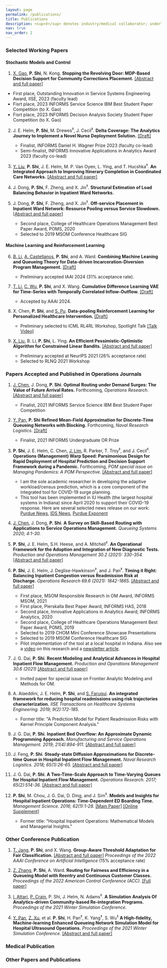 ```yaml
---
layout: page
permalink: /publications/
title: Publications
description: <sup>‡</sup> denotes industry/medical collaborator; underline denotes student
nav: true
nav_order: 2
---
```

<!-- _pages/publications.md -->

### Selected Working Papers
#### Stochastic Models and Control
1. <ins>X. Gao</ins>, **P. Shi**, N. Kong.
**Stopping the Revolving Door: MDP-Based Decision Support for Community Corrections Placement.** [[Abstract and full paper]](https://papers.ssrn.com/sol3/papers.cfm?abstract_id=4672337)
  - First place, Outstanding Innovation in Service Systems Engineering Award, IISE, 2023 (faculty lead)
  - Fisrt place, 2023 INFORMS Service Science IBM Best Student Paper Competition (to X. Gao)
  - Fisrt place, 2023 INFORMS Decision Analysis Society Student Paper Competition (to X. Gao)

2. J. E. Helm, **P. Shi**, M. Drewes<sup>‡</sup>, J. Cecil<sup>‡</sup>.
**Delta Coverage: The Analytics Journey to Implement a Novel Nurse Deployment Solution.** [[Draft]](https://web.ics.purdue.edu/~shi178/Delta_Coverage_forShare.pdf)
   - Finalist, INFORMS Daniel H. Wagner Prize 2023 (faculty co-lead)
   - Semi-finalist, INFORMS Innovative Applications in Analytics Award 2023 (faculty co-lead)

3. <ins>Y. Liu</ins>, **P. Shi**, J. E. Helm, M. P. Van Oyen, L. Ying, and T. Hucshka<sup>‡</sup>.
**An Integrated Approach to Improving Itinerary Completion in Coordinated Care Networks.** [[Abstract and full paper]](https://papers.ssrn.com/sol3/papers.cfm?abstract_id=3667095)

4. J. Dong, **P. Shi**, F. Zheng, and X. Jin<sup>‡</sup>.
**Structural Estimation of Load Balancing Behavior in Inpatient Ward Networks.**

5. J. Dong, **P. Shi**, F. Zheng, and X. Jin<sup>‡</sup>.
**Off-service Placement in Inpatient Ward Network: Resource Pooling versus Service Slowdown.** [[Abstract and full paper]](https://papers.ssrn.com/sol3/papers.cfm?abstract_id=3306853)
   - Second place, College of Healthcare Operations Management Best Paper Award, POMS, 2020 
   - Selected to 2019 MSOM Conference Healthcare SIG

#### Machine Learning and Reinforcement Learning
6. <ins>B. Li</ins>, <ins>A. Castellanos</ins>, **P. Shi**, and A. Ward.
**Combining Machine Leaning and Queueing Theory for Data-driven Incarceration-Diversion Program Management.** [[Draft]](https://web.ics.purdue.edu/~shi178/IAAI_24_forShare.pdf)
   - Preliminary accepted IAAI 2024 (31% acceptance rate).

7. <ins>T. Li</ins>, <ins>C. Wu</ins>, **P. Shi**, and X. Wang.
**Cumulative Difference Learning VAE for Time-Series with Temporally Correlated Inflow-Outflow.** [[Draft]](https://web.ics.purdue.edu/~shi178/VAE_share.pdf)
   - Accepted by AAAI 2024.

8. X. Chen, **P. Shi**, and <ins>S. Pu</ins>.
**Data-pooling Reinforcement Learning for Personalized Healthcare Intervention.** [[Draft]](https://web.ics.purdue.edu/~shi178/pooling_RL_draft.pdf)
   - Preliminary selected to ICML RL4RL Workshop, Spotlight Talk [[Talk Video]](https://web.ics.purdue.edu/~shi178/FA01_Shi.mp4)
   
9. <ins>X. Liu</ins>, B. Li, **P. Shi**, L. Ying.
**An Efficient Pessimistic-Optimistic Algorithm for Constrained Linear Bandits.** [[Abstract and full paper]](https://arxiv.org/abs/2102.05295)
   - Preliminary accepted at NeurIPS 2021 (26% acceptance rate)
   - Selected to RLNQ 2021 Workshop

### Papers Accepted and Published in Operations Journals
1. <ins>J. Chen</ins>, J. Dong, **P. Shi**.
**Optimal Routing under Demand Surges: The Value of Future Arrival Rates.**
Forthcoming, *Operations Research.* [[Abstract and full paper]](https://papers.ssrn.com/sol3/papers.cfm?abstract_id=3980227)
   - Finalist, 2021 INFORMS Service Science IBM Best Student Paper Competition

2. <ins>Y. Pan</ins>, **P. Shi**
**Refined Mean-Field Approximation for Discrete-Time Queueing Networks with Blocking.**
Forthcoming, _Naval Research Logistics_. [[Draft]](https://web.ics.purdue.edu/~shi178/Refined_Mean_Field_Approx_submit.pdf)
   - Finalist, 2021 INFORMS Undergraduate OR Prize

3. **P. Shi**, J. E. Helm, C. Chen, <ins>J. Lim</ins>, R. Parker, T. Troy<sup>‡</sup>, and J. Cecil<sup>‡</sup>.
**Operations (Management) Warp Speed: Parsimonious Design for Rapid Deployment of Hospital Prediction and Decision Support Framework during a Pandemic.**
Forthcoming, *POM special issue on Managing Pandemics: A POM Perspective.* [[Abstract and full paper]](https://papers.ssrn.com/sol3/papers.cfm?abstract_id=3815418)
   - I am the sole academic researcher in developing the adaptive workload/census prediction, which is a core component of the integrated tool for COVID-19 surge planning. 
   - This tool has been implemented in IU Health (the largest hospital systems in Indiana) since April 2020 to support their COVID-19 response. Here are several selected news release on our work: [Purdue News](https://www.purdue.edu/newsroom/releases/2020/Q2/krannert-and-kelley-business-schools-collaborating-to-help-iu-health-manage-surge-of-covid-19-patients.html), [IDS News](https://www.idsnews.com/article/2020/04/kelley-krannert-partner-to-predict-hospital-ventilator-demand-surges), [Purdue Exponent](https://www.purdueexponent.org/city_state/article_323518b4-aa94-11ea-af87-336709c43d50.html)

4. <ins>J. Chen</ins>, J. Dong, **P. Shi**.
**A Survey on Skill-Based Routing with Applications to Service Operations Management.**
*Queueing Systems 2020; 4:1-30.*

5. **P. Shi**, J. E. Helm, S.H. Heese, and A. Mitchell<sup>‡</sup>.
**An Operational Framework for the Adoption and Integration of New Diagnostic Tests.**
*Production and Operations Management 30.2 (2021): 330-354.* [[Abstract and full paper]](https://papers.ssrn.com/sol3/papers.cfm?abstract_id=3430980)

6. **P. Shi**, J. E. Helm, J. Deglise-Hawkinson<sup>‡</sup>, and J. Pan<sup>‡</sup>.
**Timing it Right: Balancing Inpatient Congestion versus Readmission Risk at Discharge.**
*Operations Research 69.6 (2021): 1842-1865.* [[Abstract and full paper]](https://papers.ssrn.com/sol3/papers.cfm?abstract_id=3202975)
   - First place, MSOM Responsible Research in OM Award, INFORMS MSOM, 2021 
   - First place, Pierskalla Best Paper Award, INFORMS HAS, 2018 
   - Second place, Innovative Applications in Analytics Award, INFORMS Analytics, 2020 
   - Second place, College of Healthcare Operations Management Best Paper Award, POMS, 2019 
   - Selected to 2019 CHOM Mini Conference Showcase Presentations 
   - Selected to 2019 MSOM Conference Healthcare SIG 
   - Pilot implementation of the tool at a local hospital in Indiana. Also see a [video](https://www.youtube.com/watch?v=TNMJr57cBR0) on this research and a [newsletter article](https://web.ics.purdue.edu/~shi178/MGMT%20article_PShi.pdf).

7. J. G. Dai, **P. Shi**.
**Recent Modeling and Analytical Advances in Hospital Inpatient Flow Management.**
*Production and Operations Management 30.6 (2021)* [[Abstract and full paper]](https://papers.ssrn.com/sol3/papers.cfm?abstract_id=3310853)
   - Invited paper for special issue on Frontier Analytic Modeling and Methods for OM.

8. A. Alaeddini, J. E. Helm, **P. Shi**, and <ins>S. Faruqui</ins>.
**An integrated framework for reducing hospital readmissions using risk trajectories characterization.**
*IISE Transactions on Healthcare Systems Engineering. 2019; 9(2):172-185.*
   - Former title: "A Prediction Model for Patient Readmission Risks with Kernel Principle Component Analysis."

9. J. G. Dai, **P. Shi**.
**Inpatient Bed Overflow: An Approximate Dynamic Programming Approach.**
*Manufacturing and Service Operations Management. 2019; 21(4):894-911.* [[Abstract and full paper]](https://papers.ssrn.com/sol3/papers.cfm?abstract_id=2924208)

10. J. Feng, **P. Shi**.
**Steady-state Diffusion Approximations for Discrete-time Queue in Hospital Inpatient Flow Management.**
*Naval Research Logistics. 2018; 65(1):26-65.* [[Abstract and full paper]](https://arxiv.org/abs/1612.00790)

11. J. G. Dai, **P. Shi**.
**A Two-Time-Scale Approach to Time-Varying Queues for Hospital Inpatient Flow Management.**
*Operations Research. 2017; 65(2):514-36.* [[Abstract and full paper]](https://papers.ssrn.com/sol3/papers.cfm?abstract_id=2489533)

12. **P. Shi**, M. Chou, J. G. Dai, D. Ding, and J. Sim<sup>‡</sup>.
**Models and Insights for Hospital Inpatient Operations: Time-Dependent ED Boarding Time.**
*Management Science. 2016; 62(1):1-28.* [[Main Paper]](https://web.ics.purdue.edu/~shi178/NUH12252013-final-namedCopy.pdf) [[Online Supplement]](https://web.ics.purdue.edu/~shi178/newAppendix12252013-named-copy.pdf)
    - Former title: "Hospital Inpatient Operations: Mathematical Models and Managerial Insights."

### Other Conference Publication
1. <ins>T. Jang</ins>, **P. Shi**, and X. Wang.
**Group-Aware Threshold Adaptation for Fair Classification.** [[Abstract and full paper]](https://arxiv.org/abs/2111.04271)
*Proceedings of the 2022 AAAI Conference on Artificial Intelligence* (15% acceptance rate)

2. <ins>Z. Zhang</ins>, **P. Shi**, A. Ward.
**Routing for Fairness and Efficiency in a Queueing Model with Reentry and Continuous Customer Classes.**
*Proceedings of the 2022 American Control Conference (ACC).* [[Full paper]](https://cpb-us-w2.wpmucdn.com/voices.uchicago.edu/dist/d/2749/files/2019/04/ACC-paper.pdf)

3. <ins>I. Attari</ins>, <ins>P. Crain</ins>, P. Shi, J. Helm, N. Adams<sup>‡</sup>.
**A Simulation Analysis Of Analytics-driven Community-based Re-integration Programs.**
*Proceedings of the 2021 Winter Simulation Conference.*

4. <ins>Y. Pan</ins>, <ins>Z. Xu</ins>, et al. **P. Shi**, H. Pan<sup>‡</sup>, K. Yang<sup>‡</sup>, S. Wu<sup>‡</sup>
**A High-fidelity, Machine-learning Enhanced Queueing Network Simulation Model for Hospital Ultrasound Operations.**
*Proceedings of the 2021 Winter Simulation Conference.* [[Abstract and full paper]](https://arxiv.org/abs/2104.07451)

### Medical Publication



### Other Papers and Publications

